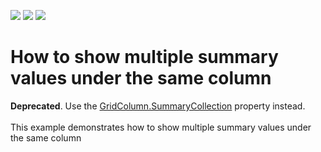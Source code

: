 <!-- default badges list -->
![](https://img.shields.io/endpoint?url=https://codecentral.devexpress.com/api/v1/VersionRange/128631820/13.1.4%2B)
[![](https://img.shields.io/badge/Open_in_DevExpress_Support_Center-FF7200?style=flat-square&logo=DevExpress&logoColor=white)](https://supportcenter.devexpress.com/ticket/details/E651)
[![](https://img.shields.io/badge/📖_How_to_use_DevExpress_Examples-e9f6fc?style=flat-square)](https://docs.devexpress.com/GeneralInformation/403183)
<!-- default badges end -->
# How to show multiple summary values under the same column


<p><strong>Deprecated</strong>. Use the <a href="https://documentation.devexpress.com/#WindowsForms/DevExpressXtraGridColumnsGridColumn_Summarytopic">GridColumn.SummaryCollection</a> property instead.<br /><br />This example demonstrates how to show multiple summary values under the same column</p>

<br/>


